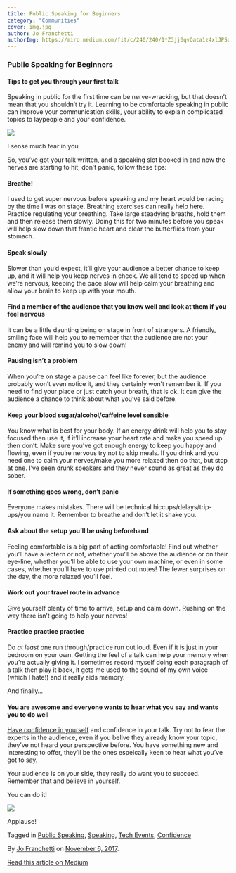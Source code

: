 ```yaml
---
title: Public Speaking for Beginners
category: "Communities"
cover: img.jpg
author: Jo Franchetti
authorImg: https://miro.medium.com/fit/c/240/240/1*Z3jj0qvOata1z4xlJPSqOA.jpeg
---
```


### Public Speaking for Beginners

#### Tips to get you through your first talk

Speaking in public for the first time can be nerve-wracking, but that doesn’t mean that you shouldn’t try it. Learning to be comfortable speaking in public can improve your communication skills, your ability to explain complicated topics to laypeople and your confidence.

![](https://cdn-images-1.medium.com/max/800/1*HqcASYL6ExB1igBKCk8Qxg.gif)

I sense much fear in you

So, you’ve got your talk written, and a speaking slot booked in and now the nerves are starting to hit, don’t panic, follow these tips:

#### Breathe!

I used to get super nervous before speaking and my heart would be racing by the time I was on stage. Breathing exercises can really help here. Practice regulating your breathing. Take large steadying breaths, hold them and then release them slowly. Doing this for two minutes before you speak will help slow down that frantic heart and clear the butterflies from your stomach.

#### **Speak slowly**

Slower than you’d expect, it’ll give your audience a better chance to keep up, and it will help you keep nerves in check. We all tend to speed up when we’re nervous, keeping the pace slow will help calm your breathing and allow your brain to keep up with your mouth.

#### **Find a member of the audience that you know well and look at them if you feel nervous**

It can be a little daunting being on stage in front of strangers. A friendly, smiling face will help you to remember that the audience are not your enemy and will remind you to slow down!

#### **Pausing isn’t a problem**

When you’re on stage a pause can feel like forever, but the audience probably won’t even notice it, and they certainly won’t remember it. If you need to find your place or just catch your breath, that is ok. It can give the audience a chance to think about what you’ve said before.

#### **Keep your blood sugar/alcohol/caffeine level sensible**

You know what is best for your body. If an energy drink will help you to stay focused then use it, if it’ll increase your heart rate and make you speed up then don’t. Make sure you’ve got enough energy to keep you happy and flowing, even if you’re nervous try not to skip meals. If you drink and you need one to calm your nerves/make you more relaxed then do that, but stop at one. I’ve seen drunk speakers and they never sound as great as they do sober.

#### **If something goes wrong, don’t panic**

Everyone makes mistakes. There will be technical hiccups/delays/trip-ups/you name it. Remember to breathe and don’t let it shake you.

#### **Ask about the setup you’ll be using beforehand**

Feeling comfortable is a big part of acting comfortable! Find out whether you’ll have a lectern or not, whether you’ll be above the audience or on their eye-line, whether you’ll be able to use your own machine, or even in some cases, whether you’ll have to use printed out notes! The fewer surprises on the day, the more relaxed you’ll feel.

#### Work out your travel route in advance

Give yourself plenty of time to arrive, setup and calm down. Rushing on the way there isn’t going to help your nerves!

#### **Practice practice practice**

Do _at least_ one run through/practice run out loud. Even if it is just in your bedroom on your own. Getting the feel of a talk can help your memory when you’re actually giving it. I sometimes record myself doing each paragraph of a talk then play it back, it gets me used to the sound of my own voice (which I hate!) and it really aids memory.

And finally…

#### **You are awesome and everyone wants to hear what you say and wants you to do well**

[Have confidence in yourself](https://docs.google.com/presentation/d/1ctHzeVD-A6cMhbZ5h2NCLrmXIPw1PGVCiFofYi8fPZk/edit#slide=id.g24cc5a0777_2_5) and confidence in your talk. Try not to fear the experts in the audience, even if you belive they already know your topic, they’ve not heard your perspective before. You have something new and interesting to offer, they’ll be the ones espeically keen to hear what you’ve got to say.

Your audience is on your side, they really do want you to succeed. Remember that and believe in yourself.

You can do it!

![](https://cdn-images-1.medium.com/max/800/1*hpiuMNRpeHe5_zm7N8W_5A.gif)

Applause!

Tagged in [Public Speaking](https://medium.com/tag/public-speaking), [Speaking](https://medium.com/tag/speaking), [Tech Events](https://medium.com/tag/tech-events), [Confidence](https://medium.com/tag/confidence)

By [Jo Franchetti](https://medium.com/@jofranchetti) on [November 6, 2017](https://medium.com/p/8bdee16123ba).

[Read this article on Medium](https://medium.com/@jofranchetti/public-speaking-for-beginners-8bdee16123ba)
